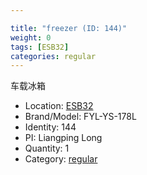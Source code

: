 ```yaml
---

title: "freezer (ID: 144)"
weight: 0
tags: [ESB32]
categories: regular
---
```


车载冰箱

<!--more-->



- Location: [ESB32](../../tags/esb32)
- Brand/Model: FYL-YS-178L
- Identity: 144
- PI: Liangping Long
- Quantity: 1
- Category: [regular](../../categories/regular)






